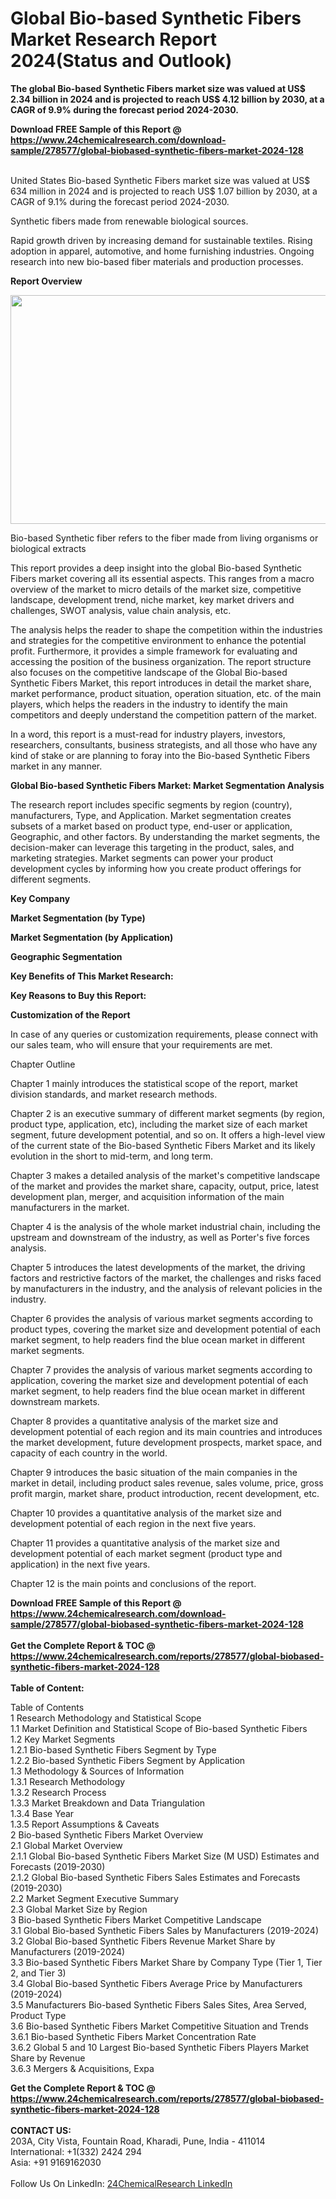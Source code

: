 <h1>Global Bio-based Synthetic Fibers Market Research Report 2024(Status and Outlook)</h1><p><strong>The global Bio-based Synthetic Fibers market size was valued at US$ 2.34 billion in 2024 and is projected to reach US$ 4.12 billion by 2030, at a CAGR of 9.9% during the forecast period 2024-2030.</strong></p><p>
</p><p></p><div><b>Download FREE Sample of this Report @ 
            <a href="https://www.24chemicalresearch.com/download-sample/278577/global-biobased-synthetic-fibers-market-2024-128">
            https://www.24chemicalresearch.com/download-sample/278577/global-biobased-synthetic-fibers-market-2024-128</a></b></div><br><p>
</p><p>
United States Bio-based Synthetic Fibers market size was valued at US$ 634 million in 2024 and is projected to reach US$ 1.07 billion by 2030, at a CAGR of 9.1% during the forecast period 2024-2030.</p><p>
</p><p>
Synthetic fibers made from renewable biological sources.</p><p>
</p><p>
Rapid growth driven by increasing demand for sustainable textiles. Rising adoption in apparel, automotive, and home furnishing industries. Ongoing research into new bio-based fiber materials and production processes.</p><p>
</p><p>
<strong>Report Overview</strong></p><p>
</p><p><strong><img alt="" src="https://24chemicalresearch.com/assets/report-images/globalBio-basedSyntheticFibersmarket.png" style="height:366px; width:731px"></strong></p><p>
Bio-based Synthetic fiber refers to the fiber made from living organisms or biological extracts</p><p>
This report provides a deep insight into the global Bio-based Synthetic Fibers market covering all its essential aspects. This ranges from a macro overview of the market to micro details of the market size, competitive landscape, development trend, niche market, key market drivers and challenges, SWOT analysis, value chain analysis, etc.</p><p>
The analysis helps the reader to shape the competition within the industries and strategies for the competitive environment to enhance the potential profit. Furthermore, it provides a simple framework for evaluating and accessing the position of the business organization. The report structure also focuses on the competitive landscape of the Global Bio-based Synthetic Fibers Market, this report introduces in detail the market share, market performance, product situation, operation situation, etc. of the main players, which helps the readers in the industry to identify the main competitors and deeply understand the competition pattern of the market.</p><p>
In a word, this report is a must-read for industry players, investors, researchers, consultants, business strategists, and all those who have any kind of stake or are planning to foray into the Bio-based Synthetic Fibers market in any manner.</p><p>
<strong>Global Bio-based Synthetic Fibers Market: Market Segmentation Analysis</strong></p><p>
The research report includes specific segments by region (country), manufacturers, Type, and Application. Market segmentation creates subsets of a market based on product type, end-user or application, Geographic, and other factors. By understanding the market segments, the decision-maker can leverage this targeting in the product, sales, and marketing strategies. Market segments can power your product development cycles by informing how you create product offerings for different segments.</p><p>
<strong>Key Company</strong></p><p>
</p><p>
</p><p><strong>Market Segmentation (by Type)</strong></p><p>
</p><p>
</p><p></p><p>
<strong>Market Segmentation (by Application)</strong></p><p>
</p><p>
</p><p></p><p>
<strong>Geographic Segmentation</strong></p><p>
</p><p>
</p><p></p><p>
<strong>Key Benefits of This Market Research:</strong></p><p>
</p><p>
</p><p></p><p>
<strong>Key Reasons to Buy this Report:</strong></p><p>
</p><p>
</p><p><strong>Customization of the Report</strong></p><p>
In case of any queries or customization requirements, please connect with our sales team, who will ensure that your requirements are met.</p><p>
Chapter Outline</p><p>
Chapter 1 mainly introduces the statistical scope of the report, market division standards, and market research methods.</p><p>
</p><p>
Chapter 2 is an executive summary of different market segments (by region, product type, application, etc), including the market size of each market segment, future development potential, and so on. It offers a high-level view of the current state of the Bio-based Synthetic Fibers Market and its likely evolution in the short to mid-term, and long term.</p><p>
</p><p>
Chapter 3 makes a detailed analysis of the market's competitive landscape of the market and provides the market share, capacity, output, price, latest development plan, merger, and acquisition information of the main manufacturers in the market.</p><p>
</p><p>
Chapter 4 is the analysis of the whole market industrial chain, including the upstream and downstream of the industry, as well as Porter's five forces analysis.</p><p>
</p><p>
Chapter 5 introduces the latest developments of the market, the driving factors and restrictive factors of the market, the challenges and risks faced by manufacturers in the industry, and the analysis of relevant policies in the industry.</p><p>
</p><p>
Chapter 6 provides the analysis of various market segments according to product types, covering the market size and development potential of each market segment, to help readers find the blue ocean market in different market segments.</p><p>
</p><p>
Chapter 7 provides the analysis of various market segments according to application, covering the market size and development potential of each market segment, to help readers find the blue ocean market in different downstream markets.</p><p>
</p><p>
Chapter 8 provides a quantitative analysis of the market size and development potential of each region and its main countries and introduces the market development, future development prospects, market space, and capacity of each country in the world.</p><p>
</p><p>
Chapter 9 introduces the basic situation of the main companies in the market in detail, including product sales revenue, sales volume, price, gross profit margin, market share, product introduction, recent development, etc.</p><p>
</p><p>
Chapter 10 provides a quantitative analysis of the market size and development potential of each region in the next five years.</p><p>
</p><p>
Chapter 11 provides a quantitative analysis of the market size and development potential of each market segment (product type and application) in the next five years.</p><p>
</p><p>
Chapter 12 is the main points and conclusions of the report.</p><div><b>Download FREE Sample of this Report @ 
            <a href="https://www.24chemicalresearch.com/download-sample/278577/global-biobased-synthetic-fibers-market-2024-128">
            https://www.24chemicalresearch.com/download-sample/278577/global-biobased-synthetic-fibers-market-2024-128</a></b></div><br><div><b>Get the Complete Report & TOC @ 
            <a href="https://www.24chemicalresearch.com/reports/278577/global-biobased-synthetic-fibers-market-2024-128">
            https://www.24chemicalresearch.com/reports/278577/global-biobased-synthetic-fibers-market-2024-128</a></b></div><br>
            <b>Table of Content:</b><p>Table of Contents<br />
1 Research Methodology and Statistical Scope<br />
1.1 Market Definition and Statistical Scope of Bio-based Synthetic Fibers<br />
1.2 Key Market Segments<br />
1.2.1 Bio-based Synthetic Fibers Segment by Type<br />
1.2.2 Bio-based Synthetic Fibers Segment by Application<br />
1.3 Methodology & Sources of Information<br />
1.3.1 Research Methodology<br />
1.3.2 Research Process<br />
1.3.3 Market Breakdown and Data Triangulation<br />
1.3.4 Base Year<br />
1.3.5 Report Assumptions & Caveats<br />
2 Bio-based Synthetic Fibers Market Overview<br />
2.1 Global Market Overview<br />
2.1.1 Global Bio-based Synthetic Fibers Market Size (M USD) Estimates and Forecasts (2019-2030)<br />
2.1.2 Global Bio-based Synthetic Fibers Sales Estimates and Forecasts (2019-2030)<br />
2.2 Market Segment Executive Summary<br />
2.3 Global Market Size by Region<br />
3 Bio-based Synthetic Fibers Market Competitive Landscape<br />
3.1 Global Bio-based Synthetic Fibers Sales by Manufacturers (2019-2024)<br />
3.2 Global Bio-based Synthetic Fibers Revenue Market Share by Manufacturers (2019-2024)<br />
3.3 Bio-based Synthetic Fibers Market Share by Company Type (Tier 1, Tier 2, and Tier 3)<br />
3.4 Global Bio-based Synthetic Fibers Average Price by Manufacturers (2019-2024)<br />
3.5 Manufacturers Bio-based Synthetic Fibers Sales Sites, Area Served, Product Type<br />
3.6 Bio-based Synthetic Fibers Market Competitive Situation and Trends<br />
3.6.1 Bio-based Synthetic Fibers Market Concentration Rate<br />
3.6.2 Global 5 and 10 Largest Bio-based Synthetic Fibers Players Market Share by Revenue<br />
3.6.3 Mergers & Acquisitions, Expa</p><div><b>Get the Complete Report & TOC @ 
            <a href="https://www.24chemicalresearch.com/reports/278577/global-biobased-synthetic-fibers-market-2024-128">
            https://www.24chemicalresearch.com/reports/278577/global-biobased-synthetic-fibers-market-2024-128</a></b></div><br><b>CONTACT US:</b><br>
            203A, City Vista, Fountain Road, Kharadi, Pune, India - 411014<br>
            International: +1(332) 2424 294<br>
            Asia: +91 9169162030 <br><br>
            Follow Us On LinkedIn: <a href="https://www.linkedin.com/company/24chemicalresearch/">24ChemicalResearch LinkedIn</a>